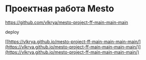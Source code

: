 # Проектная работа Mesto

https://github.com/vlkrya/mesto-project-ff-main-main-main

deploy

[[https://vlkrya.github.io/mesto-project-ff-main-main-main-main/](https://vlkrya.github.io/mesto-project-ff-main-main-main-main/)](https://vlkrya.github.io/mesto-project-ff-main-main-main-main/)
